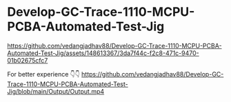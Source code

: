 # Develop-GC-Trace-1110-MCPU-PCBA-Automated-Test-Jig

https://github.com/vedangjadhav88/Develop-GC-Trace-1110-MCPU-PCBA-Automated-Test-Jig/assets/148613367/3da7f44c-f2c8-471c-9470-01b02675cfc7

For better experience 👇👇
https://github.com/vedangjadhav88/Develop-GC-Trace-1110-MCPU-PCBA-Automated-Test-Jig/blob/main/Output/Output.mp4
